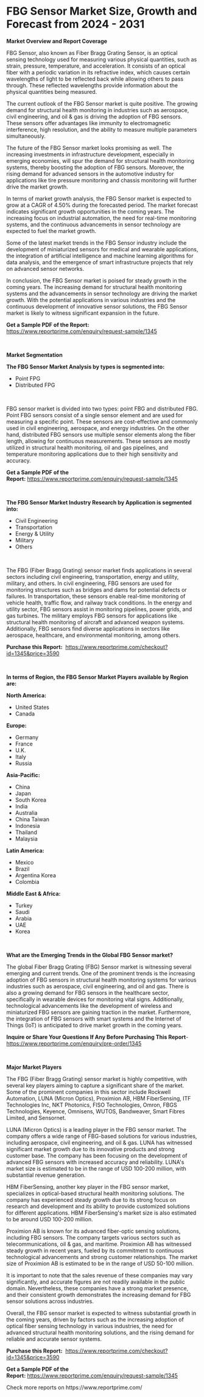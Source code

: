 <p><h1>FBG Sensor Market Size, Growth and Forecast from 2024 - 2031</h1></p><p><strong>Market Overview and Report Coverage</strong></p>
<p><p>FBG Sensor, also known as Fiber Bragg Grating Sensor, is an optical sensing technology used for measuring various physical quantities, such as strain, pressure, temperature, and acceleration. It consists of an optical fiber with a periodic variation in its refractive index, which causes certain wavelengths of light to be reflected back while allowing others to pass through. These reflected wavelengths provide information about the physical quantities being measured.</p><p>The current outlook of the FBG Sensor market is quite positive. The growing demand for structural health monitoring in industries such as aerospace, civil engineering, and oil & gas is driving the adoption of FBG sensors. These sensors offer advantages like immunity to electromagnetic interference, high resolution, and the ability to measure multiple parameters simultaneously.</p><p>The future of the FBG Sensor market looks promising as well. The increasing investments in infrastructure development, especially in emerging economies, will spur the demand for structural health monitoring systems, thereby boosting the adoption of FBG sensors. Moreover, the rising demand for advanced sensors in the automotive industry for applications like tire pressure monitoring and chassis monitoring will further drive the market growth.</p><p>In terms of market growth analysis, the FBG Sensor market is expected to grow at a CAGR of 4.50% during the forecasted period. The market forecast indicates significant growth opportunities in the coming years. The increasing focus on industrial automation, the need for real-time monitoring systems, and the continuous advancements in sensor technology are expected to fuel the market growth.</p><p>Some of the latest market trends in the FBG Sensor industry include the development of miniaturized sensors for medical and wearable applications, the integration of artificial intelligence and machine learning algorithms for data analysis, and the emergence of smart infrastructure projects that rely on advanced sensor networks.</p><p>In conclusion, the FBG Sensor market is poised for steady growth in the coming years. The increasing demand for structural health monitoring systems and the advancements in sensor technology are driving the market growth. With the potential applications in various industries and the continuous development of innovative sensor solutions, the FBG Sensor market is likely to witness significant expansion in the future.</p></p>
<p><strong>Get a Sample PDF of the Report:</strong> <a href="https://www.reportprime.com/enquiry/request-sample/1345">https://www.reportprime.com/enquiry/request-sample/1345</a></p>
<p>&nbsp;</p>
<p><strong>Market Segmentation</strong></p>
<p><strong>The FBG Sensor Market Analysis by types is segmented into:</strong></p>
<p><ul><li>Point FPG</li><li>Distributed FPG</li></ul></p>
<p>&nbsp;</p>
<p><p>FBG sensor market is divided into two types: point FBG and distributed FBG. Point FBG sensors consist of a single sensor element and are used for measuring a specific point. These sensors are cost-effective and commonly used in civil engineering, aerospace, and energy industries. On the other hand, distributed FBG sensors use multiple sensor elements along the fiber length, allowing for continuous measurements. These sensors are mostly utilized in structural health monitoring, oil and gas pipelines, and temperature monitoring applications due to their high sensitivity and accuracy.</p></p>
<p><strong>Get a Sample PDF of the Report:</strong>&nbsp;<a href="https://www.reportprime.com/enquiry/request-sample/1345">https://www.reportprime.com/enquiry/request-sample/1345</a></p>
<p>&nbsp;</p>
<p><strong>The FBG Sensor Market Industry Research by Application is segmented into:</strong></p>
<p><ul><li>Civil Engineering</li><li>Transportation</li><li>Energy & Utility</li><li>Military</li><li>Others</li></ul></p>
<p>&nbsp;</p>
<p><p>The FBG (Fiber Bragg Grating) sensor market finds applications in several sectors including civil engineering, transportation, energy and utility, military, and others. In civil engineering, FBG sensors are used for monitoring structures such as bridges and dams for potential defects or failures. In transportation, these sensors enable real-time monitoring of vehicle health, traffic flow, and railway track conditions. In the energy and utility sector, FBG sensors assist in monitoring pipelines, power grids, and gas turbines. The military employs FBG sensors for applications like structural health monitoring of aircraft and advanced weapon systems. Additionally, FBG sensors find diverse applications in sectors like aerospace, healthcare, and environmental monitoring, among others.</p></p>
<p><strong>Purchase this Report:</strong>&nbsp; <a href="https://www.reportprime.com/checkout?id=1345&price=3590">https://www.reportprime.com/checkout?id=1345&price=3590</a></p>
<p>&nbsp;</p>
<p><strong>In terms of Region, the FBG Sensor Market Players available by Region are:</strong></p>
<p>
    <p> <strong> North America: </strong>
        <ul>
            <li>United States</li>
            <li>Canada</li>
        </ul>
        </p> 
    <p> <strong> Europe: </strong>
        <ul>
            <li>Germany</li>
            <li>France</li>
            <li>U.K.</li>
            <li>Italy</li>
            <li>Russia</li>
        </ul>
        </p> 
    <p> <strong> Asia-Pacific: </strong>
        <ul>
            <li>China</li>
            <li>Japan</li>
            <li>South Korea</li>
            <li>India</li>
            <li>Australia</li>
            <li>China Taiwan</li>
            <li>Indonesia</li>
            <li>Thailand</li>
            <li>Malaysia</li>
        </ul>
        </p> 
    <p> <strong> Latin America: </strong>
        <ul>
            <li>Mexico</li>
            <li>Brazil</li>
            <li>Argentina Korea</li>
            <li>Colombia</li>
        </ul>
        </p> 
    <p> <strong> Middle East & Africa: </strong>
        <ul>
            <li>Turkey</li>
            <li>Saudi</li>
            <li>Arabia</li>
            <li>UAE</li>
            <li>Korea</li>
        </ul>
    </p>
    </p>
<p>&nbsp;</p>
<p><strong>What are the Emerging Trends in the Global FBG Sensor market?</strong></p>
<p><p>The global Fiber Bragg Grating (FBG) Sensor market is witnessing several emerging and current trends. One of the prominent trends is the increasing adoption of FBG sensors in structural health monitoring systems for various industries such as aerospace, civil engineering, and oil and gas. There is also a growing demand for FBG sensors in the healthcare sector, specifically in wearable devices for monitoring vital signs. Additionally, technological advancements like the development of wireless and miniaturized FBG sensors are gaining traction in the market. Furthermore, the integration of FBG sensors with smart systems and the Internet of Things (IoT) is anticipated to drive market growth in the coming years.</p></p>
<p><strong>Inquire or Share Your Questions If Any Before Purchasing This Report</strong>- <a href="https://www.reportprime.com/enquiry/pre-order/1345">https://www.reportprime.com/enquiry/pre-order/1345</a></p>
<p>&nbsp;</p>
<p><strong>Major Market Players</strong></p>
<p><p>The FBG (Fiber Bragg Grating) sensor market is highly competitive, with several key players aiming to capture a significant share of the market. Some of the prominent companies in this sector include Rockwell Automation, LUNA (Micron Optics), Proximion AB, HBM FiberSensing, ITF Technologies Inc, NKT Photonics, FISO Technologies, Omron, FBGS Technologies, Keyence, Omnisens, WUTOS, Bandweaver, Smart Fibres Limited, and Sensornet.</p><p>LUNA (Micron Optics) is a leading player in the FBG sensor market. The company offers a wide range of FBG-based solutions for various industries, including aerospace, civil engineering, and oil & gas. LUNA has witnessed significant market growth due to its innovative products and strong customer base. The company has been focusing on the development of advanced FBG sensors with increased accuracy and reliability. LUNA's market size is estimated to be in the range of USD 100-200 million, with substantial revenue generation.</p><p>HBM FiberSensing, another key player in the FBG sensor market, specializes in optical-based structural health monitoring solutions. The company has experienced steady growth due to its strong focus on research and development and its ability to provide customized solutions for different applications. HBM FiberSensing's market size is also estimated to be around USD 100-200 million.</p><p>Proximion AB is known for its advanced fiber-optic sensing solutions, including FBG sensors. The company targets various sectors such as telecommunications, oil & gas, and maritime. Proximion AB has witnessed steady growth in recent years, fueled by its commitment to continuous technological advancements and strong customer relationships. The market size of Proximion AB is estimated to be in the range of USD 50-100 million.</p><p>It is important to note that the sales revenue of these companies may vary significantly, and accurate figures are not readily available in the public domain. Nevertheless, these companies have a strong market presence, and their consistent growth demonstrates the increasing demand for FBG sensor solutions across industries.</p><p>Overall, the FBG sensor market is expected to witness substantial growth in the coming years, driven by factors such as the increasing adoption of optical fiber sensing technology in various industries, the need for advanced structural health monitoring solutions, and the rising demand for reliable and accurate sensor systems.</p></p>
<p><strong>Purchase this Report:</strong>&nbsp;&nbsp;<a href="https://www.reportprime.com/checkout?id=1345&price=3590">https://www.reportprime.com/checkout?id=1345&price=3590</a></p>
<p></p>
<p><strong>Get a Sample PDF of the Report:</strong>&nbsp;<a href="https://www.reportprime.com/enquiry/request-sample/1345">https://www.reportprime.com/enquiry/request-sample/1345</a></p>
<p>Check more reports on https://www.reportprime.com/</p>